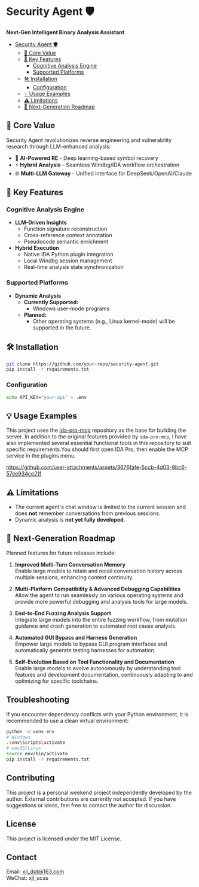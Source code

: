 







# Security Agent 🛡️

**Next-Gen Intelligent Binary Analysis Assistant**
- [Security Agent 🛡️](-security-agent)
  * [🎯 Core Value](#-core-value)
  * [🚀 Key Features](#-key-features)
    + [Cognitive Analysis Engine](#cognitive-analysis-engine)
    + [Supported Platforms](#supported-platforms)
  * [🛠️ Installation](-#--installation)
    + [Configuration](#configuration)
  * [💡 Usage Examples](#-usage-examples)
  * [⚠️ Limitations](-#---limitations)
  * [🚀 Next-Generation Roadmap](#-next-generation-roadmap)
## 🎯 Core Value
Security Agent revolutionizes reverse engineering and vulnerability research through LLM-enhanced analysis:
- 🧠 **AI-Powered RE** - Deep learning-based symbol recovery
- ⚡ **Hybrid Analysis** - Seamless Windbg/IDA workflow orchestration
- 🌐 **Multi-LLM Gateway** - Unified interface for DeepSeek/OpenAI/Claude

## 🚀 Key Features
### Cognitive Analysis Engine
- **LLM-Driven Insights**
  - Function signature reconstruction
  - Cross-reference context annotation
  - Pseudocode semantic enrichment
- **Hybrid Execution**
  - Native IDA Python plugin integration
  - Local Windbg session management
  - Real-time analysis state synchronization

### Supported Platforms
- **Dynamic Analysis**
  - **Currently Supported:**  
    - Windows user-mode programs
  - **Planned:**  
    - Other operating systems (e.g., Linux kernel-mode) will be supported in the future.  

## 🛠️ Installation
```bash
git clone https://github.com/your-repo/security-agent.git
pip install -r requirements.txt
```
### Configuration


```bash
echo API_KEY="your-api" > .env
  ```
## 💡 Usage Examples
This project uses the [ida-pro-mcp](https://github.com/mrexodia/ida-pro-mcp.git) repository as the base for building the server. In addition to the original features provided by `ida-pro-mcp`, I have also implemented several essential functional tools in this repository to suit specific requirements.You should first open IDA Pro, then enable the MCP service in the plugins menu.




https://github.com/user-attachments/assets/3676fafe-5ccb-4d03-8bc6-57ee934ce21f




## ⚠️ Limitations
- The current agent's chat window is limited to the current session and does **not** remember conversations from previous sessions.
- Dynamic analysis is **not yet fully developed**.

## 🚀 Next-Generation Roadmap

Planned features for future releases include:

1. **Improved Multi-Turn Conversation Memory**  
   Enable large models to retain and recall conversation history across multiple sessions, enhancing context continuity.

2. **Multi-Platform Compatibility & Advanced Debugging Capabilities**  
   Allow the agent to run seamlessly on various operating systems and provide more powerful debugging and analysis tools for large models.

3. **End-to-End Fuzzing Analysis Support**  
   Integrate large models into the entire fuzzing workflow, from mutation guidance and crash generation to automated root cause analysis.

4. **Automated GUI Bypass and Harness Generation**  
   Empower large models to bypass GUI program interfaces and automatically generate testing harnesses for automation.

5. **Self-Evolution Based on Tool Functionality and Documentation**  
   Enable large models to evolve autonomously by understanding tool features and development documentation, continuously adapting to and optimizing for specific toolchains.

   
## Troubleshooting

If you encounter dependency conflicts with your Python environment, it is recommended to use a clean virtual environment:

```bash
python -m venv env
# Windows
.\env\Scripts\activate
# macOS/Linux
source env/bin/activate
pip install -r requirements.txt
```

## Contributing
This project is a personal weekend project independently developed by the author. External contributions are currently not accepted. If you have suggestions or ideas, feel free to contact the author for discussion.

## License
This project is licensed under the MIT License.
## Contact
Email: xjl_dut@163.com  
WeChat: xjl_ucas
